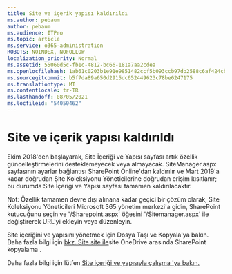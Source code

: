 ```yaml
---
title: Site ve içerik yapısı kaldırıldı
ms.author: pebaum
author: pebaum
ms.audience: ITPro
ms.topic: article
ms.service: o365-administration
ROBOTS: NOINDEX, NOFOLLOW
localization_priority: Normal
ms.assetid: 55060d5c-fb1c-4812-bc66-181a7aa2cdea
ms.openlocfilehash: 1ab61c0203b1e91e9851482ccf5b093ccb97db2588c6af424cbf24c51e7fbcda
ms.sourcegitcommit: b5f7da89a650d2915dc652449623c78be6247175
ms.translationtype: MT
ms.contentlocale: tr-TR
ms.lasthandoff: 08/05/2021
ms.locfileid: "54050462"
---
```

# <a name="site-and-content-structure-removed"></a>Site ve içerik yapısı kaldırıldı

Ekim 2018'den başlayarak, Site İçeriği ve Yapısı sayfası artık özellik güncelleştirmelerini desteklemeyecek veya almayacak. SiteManager.aspx sayfasının ayarlar bağlantısı SharePoint Online'dan kaldırılır ve Mart 2019'a kadar doğrudan Site Koleksiyonu Yöneticilerine doğrudan erişim kısıtlanır; bu durumda Site İçeriği ve Yapısı sayfası tamamen kaldırılacaktır. 

Not: Özellik tamamen devre dışı alınana kadar geçici bir çözüm olarak, Site Koleksiyonu Yöneticileri Microsoft 365 yönetim merkezi'a gidin, SharePoint kutucuğunu seçin ve '/Sharepoint.aspx' öğesini '/Sitemanager.aspx' ile değiştirerek URL'yi ekleyin veya düzenleyin. 


Site içeriğini ve yapısını yönetmek için Dosya Taşı ve Kopyala'ya bakın. Daha fazla bilgi için [bkz. Site site ile](https://support.office.com/article/copy-files-and-folders-between-onedrive-and-sharepoint-sites-67a6323e-7fd4-4254-99a8-35613492a82f)site OneDrive arasında SharePoint kopyalama . 

Daha fazla bilgi için lütfen [Site içeriği ve yapısıyla çalışma 'ya bakın.](https://support.office.com/article/Work-with-site-content-and-structure-30fcaad9-02b1-4347-8b03-e1ccc5a4c19f)
